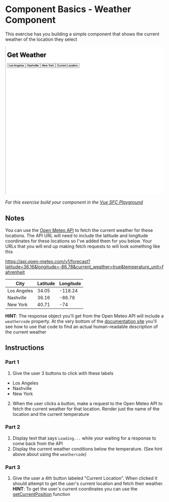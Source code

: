 # Component Basics - Weather Component

This exercise has you building a simple component that shows the current weather of the location they select

![](../images/weather_example.gif)

_For this exercise build your component in the [Vue SFC Playground](https://play.vuejs.org/)_

## Notes

You can use the [Open Meteo API](https://open-meteo.com/en/docs) to fetch the current weather for these locations. The API URL will need to include the latitude and longitude coordinates for these locations so I've added them for you below. Your URLs that you will end up making fetch requests to will look something like this

https://api.open-meteo.com/v1/forecast?latitude=36.16&longitude=-86.78&current_weather=true&temperature_unit=fahrenheit

| City        | Latitude | Longitude |
| ----------- | -------- | --------- |
| Los Angeles | 34.05    | -118.24   |
| Nashville   | 36.16    | -86.78    |
| New York    | 40.71    | -74       |

**HINT**: The response object you'll get from the Open Meteo API will include a `weathercode` property. At the very bottom of the [documentation site](https://open-meteo.com/en/docs) you'll see how to use that code to find an actual human-readable description of the current weather

## Instructions

### Part 1

1. Give the user 3 buttons to click with these labels

- Los Angeles
- Nashville
- New York

2. When the user clicks a button, make a request to the Open Meteo API to fetch the current weather for that location. Render just the name of the location and the current temperature

### Part 2

1. Display text that says `Loading...` while your waiting for a response to come back from the API
1. Display the current weather conditions below the temperature. (See hint above about using the `weathercode`)

### Part 3

1. Give the user a 4th button labeled "Current Location". When clicked it should attempt to get the user's current location and fetch their weather. **HINT**: To get the user's current coordinates you can use the [getCurrentPosition](https://developer.mozilla.org/en-US/docs/Web/API/Geolocation/getCurrentPosition) function
